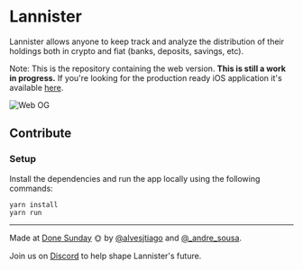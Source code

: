 # Lannister

Lannister allows anyone to keep track and analyze the distribution of their holdings both in crypto and fiat (banks, deposits, savings, etc).

Note: This is the repository containing the web version. **This is still a work in progress.** If you're looking for the production ready iOS application it's available [here](https://github.com/lannister-capital/lannister-ios).

![Web OG](https://user-images.githubusercontent.com/407470/59517770-3541a080-8ebc-11e9-9776-2badce1a2305.jpg)

## Contribute

### Setup

Install the dependencies and run the app locally using the following commands:

```
yarn install
yarn run
```

---

Made at [Done Sunday](http://donesunday.com/) 🌞 by [@alvesjtiago](https://twitter.com/alvesjtiago) and [@\_andre_sousa](https://twitter.com/_andre_sousa).

Join us on [Discord](https://discord.gg/JpCBs2X) to help shape Lannister's future.
